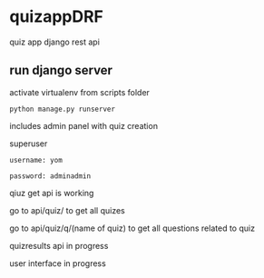 # quizappDRF
quiz app django rest api

## run django server

activate virtualenv from scripts folder

```
python manage.py runserver
```
includes admin panel with quiz creation

superuser 
```
username: yom

password: adminadmin
```

qiuz get api is working

go to api/quiz/ to get all quizes

go to api/quiz/q/(name of quiz) to get all questions related to quiz

quizresults api in progress

user interface in progress
